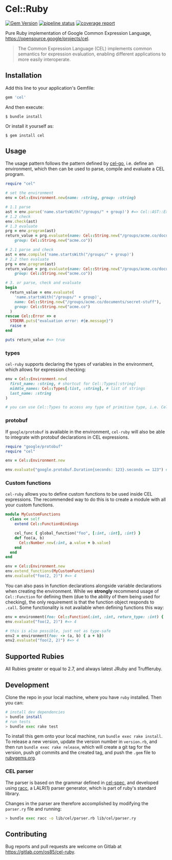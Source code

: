 # Cel::Ruby

[![Gem Version](https://badge.fury.io/rb/cel.svg)](http://rubygems.org/gems/cel)
[![pipeline status](https://gitlab.com/os85/cel-ruby/badges/master/pipeline.svg)](https://gitlab.com/os85/cel-ruby/pipelines?page=1&scope=all&ref=master)
[![coverage report](https://gitlab.com/os85/cel-ruby/badges/master/coverage.svg?job=coverage)](https://os85.gitlab.io/cel-ruby/coverage/#_AllFiles)

Pure Ruby implementation of Google Common Expression Language, https://opensource.google/projects/cel.

> The Common Expression Language (CEL) implements common semantics for expression evaluation, enabling different applications to more easily interoperate.

## Installation

Add this line to your application's Gemfile:

```ruby
gem 'cel'
```

And then execute:

    $ bundle install

Or install it yourself as:

    $ gem install cel

## Usage

The usage pattern follows the pattern defined by [cel-go](https://github.com/google/cel-go), i.e. define an environment, which then can be used to parse, compile and evaluate a CEL program.

```ruby
require "cel"

# set the environment
env = Cel::Environment.new(name: :string, group: :string)

# 1.1 parse
ast = env.parse('name.startsWith("/groups/" + group)') #=> Cel::AST::Expr
# 1.2 check
env.check(ast)
# 1.3 evaluate
prg = env.program(ast)
return_value = prg.evaluate(name: Cel::String.new("/groups/acme.co/documents/secret-stuff"),
    group: Cel::String.new("acme.co"))

# 2.1 parse and check
ast = env.compile('name.startsWith("/groups/" + group)')
# 2.2 then evaluate
prg = env.program(ast)
return_value = prg.evaluate(name: Cel::String.new("/groups/acme.co/documents/secret-stuff"),
    group: Cel::String.new("acme.co"))

# 3. or parse, check and evaluate
begin
  return_value = env.evaluate(
    'name.startsWith("/groups/" + group)',
    name: Cel::String.new("/groups/acme.co/documents/secret-stuff"),
    group: Cel::String.new("acme.co")
  )
rescue Cel::Error => e
  STDERR.puts("evaluation error: #{e.message}")
  raise e
end

puts return_value #=> true
```

### types

`cel-ruby` supports declaring the types of variables in the environment, which allows for expression checking:

```ruby
env = Cel::Environment.new(
  first_name: :string, # shortcut for Cel::Types[:string]
  middle_names: Cel::Types[:list, :string], # list of strings
  last_name: :string
)

# you can use Cel::Types to access any type of primitive type, i.e. Cel::Types[:bytes]
```

### protobuf

If `google/protobuf` is available in the environment, `cel-ruby` will also be able to integrate with protobuf declarations in CEL expressions.

```ruby
require "google/protobuf"
require "cel"

env = Cel::Environment.new

env.evaluate("google.protobuf.Duration{seconds: 123}.seconds == 123") #=> true
```

### Custom functions

`cel-ruby` allows you to define custom functions to be used inside CEL expressions. The recommended way to do this is to create a module with all your custom functions.

```ruby
module MyCustomFunctions
  class << self
    extend Cel::FunctionBindings

    cel_func { global_function("foo", [:int, :int], :int) }
    def foo(a, b)
      Cel::Number.new(:int, a.value + b.value)
    end
  end
end

env = Cel::Environment.new
env.extend_functions(MyCustomFunctions)
env.evaluate("foo(2, 2)") #=> 4
```

You can also pass in function declarations alongside variable declarations when creating the environment. While we **strongly** recommend usage of `Cel::Function` for defining them (due to the ability of them being used for checking), the only requirement is that the function object responds to `.call`. Some functionality is not available when defining functions this way:

```ruby
env = environment(foo: Cel::Function(:int, :int, return_type: :int) { |a, b|  a + b})
env.evaluate("foo(2, 2)") #=> 4

# this is also possible, just not as type-safe
env2 = environment(foo: -> (a, b) { a + b})
env2.evaluate("foo(2, 2)") #=> 4
```

## Supported Rubies

All Rubies greater or equal to 2.7, and always latest JRuby and Truffleruby.

## Development

Clone the repo in your local machine, where you have `ruby` installed. Then you can:

```bash
# install dev dependencies
> bundle install
# run tests
> bundle exec rake test
```

To install this gem onto your local machine, run `bundle exec rake install`. To release a new version, update the version number in `version.rb`, and then run `bundle exec rake release`, which will create a git tag for the version, push git commits and the created tag, and push the `.gem` file to [rubygems.org](https://rubygems.org).

### CEL parser

The parser is based on the grammar defined in [cel-spec](https://github.com/google/cel-spec/blob/master/doc/langdef.md#syntax), and developed using [racc](https://github.com/ruby/racc), a LALR(1) parser generator, which is part of ruby's standard library.

Changes in the parser are therefore accomplished by modifying the `parser.ry` file and running:

```bash
> bundle exec racc -o lib/cel/parser.rb lib/cel/parser.ry
```

## Contributing

Bug reports and pull requests are welcome on Gitlab at https://gitlab.com/os85/cel-ruby.
